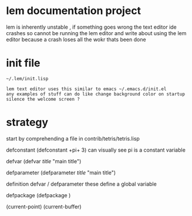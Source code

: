 # lem documentation project

lem is inherently unstable , if something goes wrong the text editor ide crashes
so cannot be running the lem editor and write about using the lem editor because a 
crash loses all the wokr thats been done 


# init file
```
~/.lem/init.lisp

lem text editor uses this similar to emacs ~/.emacs.d/init.el 
any examples of stuff can do like change background color on startup 
silence the welcome screen ?

```

# strategy

start by comprehending a file in contrib/tetris/tetris.lisp

defconstant
(defconstant +pi+  3)
can visually see pi is a constant variable

defvar
(defvar *title* "main title")

defparameter 
(defparameter *title* "main title")

definition defvar / defparameter 
these define a global variable 

defpackage 
(defpackage )

(current-point)
(current-buffer)


